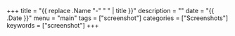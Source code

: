 +++
title = "{{ replace .Name "-" " " | title }}"
description = ""
date = "{{ .Date }}"
menu = "main"
tags = ["screenshot"]
categories = ["Screenshots"]
keywords = ["screenshot"]
+++